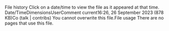 File history
Click on a date/time to view the file as it appeared at that time.
Date/TimeDimensionsUserComment
current16:26, 26 September 2023 (878 KB)Co (talk | contribs)
You cannot overwrite this file.File usage
There are no pages that use this file.

